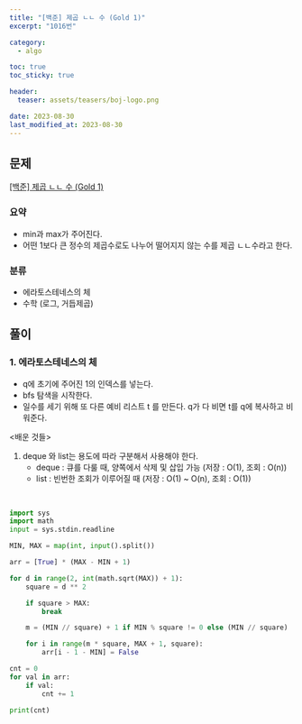 ```yaml
---
title: "[백준] 제곱 ㄴㄴ 수 (Gold 1)"
excerpt: "1016번"

category:
  - algo

toc: true
toc_sticky: true

header:
  teaser: assets/teasers/boj-logo.png

date: 2023-08-30
last_modified_at: 2023-08-30
---
```


## 문제

[[백준] 제곱 ㄴㄴ 수 (Gold 1)](https://www.acmicpc.net/problem/1016)

### 요약

- min과 max가 주어진다.
- 어떤 1보다 큰 정수의 제곱수로도 나누어 떨어지지 않는 수를 제곱 ㄴㄴ수라고 한다.

### 분류

- 에라토스테네스의 체
- 수학 (로그, 거듭제곱)

## 풀이

### 1. 에라토스테네스의 체

- q에 초기에 주어진 1의 인덱스를 넣는다.
- bfs 탐색을 시작한다.
- 일수를 세기 위해 또 다른 예비 리스트 t 를 만든다. q가 다 비면 t를 q에 복사하고 비워준다.

\<배운 것들\>

1.  deque 와 list는 용도에 따라 구분해서 사용해야 한다.
    - deque : 큐를 다룰 때, 양쪽에서 삭제 및 삽입 가능 (저장 : O(1), 조회 : O(n))
    - list : 빈번한 조회가 이루어질 때 (저장 : O(1) ~ O(n), 조회 : O(1))

<br>

```python
import sys
import math
input = sys.stdin.readline

MIN, MAX = map(int, input().split())

arr = [True] * (MAX - MIN + 1)

for d in range(2, int(math.sqrt(MAX)) + 1):
    square = d ** 2

    if square > MAX:
        break

    m = (MIN // square) + 1 if MIN % square != 0 else (MIN // square)

    for i in range(m * square, MAX + 1, square):
        arr[i - 1 - MIN] = False

cnt = 0
for val in arr:
    if val:
        cnt += 1

print(cnt)

```

